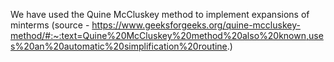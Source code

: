 We have used the Quine McCluskey method to implement expansions of minterms (source - https://www.geeksforgeeks.org/quine-mccluskey-method/#:~:text=Quine%20McCluskey%20method%20also%20known,uses%20an%20automatic%20simplification%20routine.)
